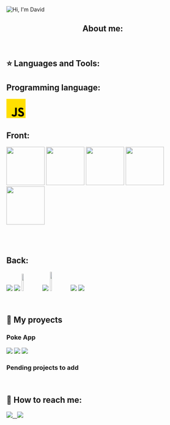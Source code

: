 

![Hi, I'm David](https://github.com/davidvazgon26/davidvazgon26/blob/main/gif/davidvazquez.gif)

<h2 align="center">
About me:
</h2>

&nbsp;&nbsp;


## :star: Languages and Tools:

##          Programming language:
  <img width="10%" src="https://github.com/davidvazgon26/davidvazgon26/blob/main/images/js.png">
  </br>

##          Front:

<p>
  <img width="100px" height="100px" src="https://upload.wikimedia.org/wikipedia/commons/thumb/6/61/HTML5_logo_and_wordmark.svg/375px-HTML5_logo_and_wordmark.svg.png">
  <img width="100px" height="100px" src="https://upload.wikimedia.org/wikipedia/commons/thumb/d/d5/CSS3_logo_and_wordmark.svg/726px-CSS3_logo_and_wordmark.svg.png">
  <img width="100px" height="100px" src="https://encrypted-tbn0.gstatic.com/images?q=tbn:ANd9GcSdtPCFb10JX5r5_ogWw7rkkhVAA6D3pg0OVr2DAEDek-LjFl3OzgihcoMOIfmgYLbSxoQ&usqp=CAU">
  <img width="100px" height="100px" src="https://camo.githubusercontent.com/f28b5bc7822f1b7bb28a96d8d09e7d79169248fc/687474703a2f2f692e696d6775722e636f6d2f4a65567164514d2e706e67">
  <img width="100px" height="100px" src="https://res.cloudinary.com/practicaldev/image/fetch/s--rivLfdSN--/c_imagga_scale,f_auto,fl_progressive,h_900,q_auto,w_1600/https://dev-to-uploads.s3.amazonaws.com/uploads/articles/gkgxaoegocynro97ipsz.png">
</p>
 <br />
 </br>

##          Back:
<p>
  <img width="10%" src="https://nodejs.org/static/images/logo.svg">
  <img width="10%" src="https://www.vectorlogo.zone/logos/reactjs/reactjs-ar21.svg">
  <img width="10%" height="45" src="https://cdn.worldvectorlogo.com/logos/redux.svg">
  <img width="10%" src="https://www.vectorlogo.zone/logos/nodejs/nodejs-ar21.svg">
  <img  width="10%" height="50px" src="https://github.com/WanCirone/wancirone/blob/main/logos/expressjs.svg">
  <img width="10%" src="https://www.vectorlogo.zone/logos/postgresql/postgresql-ar21.svg">
  <img width="10%" src="https://www.vectorlogo.zone/logos/sequelizejs/sequelizejs-ar21.svg">
  <br />
</p>

&nbsp;

## :pushpin: My proyects

<h3>Poke App</h3>
<p>
  <a><img src="https://github.com/WanCirone/wancirone/blob/main/images/petStore/home.png"></a>
  <a><img src="https://github.com/WanCirone/wancirone/blob/main/images/petStore/catalogo.png"></a>
  <a><img src="https://github.com/WanCirone/wancirone/blob/main/images/petStore/tablaordenes.png"></a>
</p>


<h3>Pending projects to add</h3>

&nbsp;

## :paperclip: How to reach me:
<span >
<a href="https://github.com/davidvazgon26" ><img width="5%" src="https://github.com/WanCirone/wancirone/blob/main/logos/linkedin-icon.png"> &nbsp;
<a href="mailto:wandacirone@gmail.com" ><img width="5%" src="https://github.com/WanCirone/wancirone/blob/main/logos/gmail-icon%20green.png">
</span>

